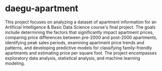 # daegu-apartment

This project focuses on analyzing a dataset of apartment information for an Artificial Intelligence & Basic Data Science course's final project. The goals include determining the factors that significantly impact apartment prices, comparing price differences between pre-2000 and post-2000 apartments, identifying peak sales periods, examining apartment price trends and patterns, and developing predictive models for classifying family-friendly apartments and estimating price per square foot. The project encompasses exploratory data analysis, statistical analysis, and machine learning modeling.
